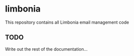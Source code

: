 # limbonia
This repository contains all Limbonia email management code

## TODO
Write out the rest of the documentation...
